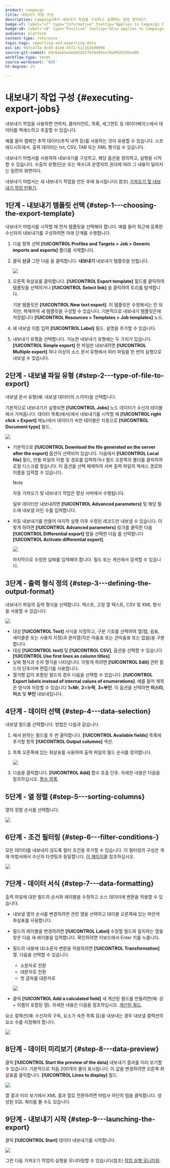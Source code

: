 ```yaml
---
product: campaign
title: 내보내기 작업 구성
description: Campaign에서 내보내기 작업을 구성하고 실행하는 방법 알아보기
badge-v7: label="v7" type="Informative" tooltip="Applies to Campaign Classic v7"
badge-v8: label="v8" type="Positive" tooltip="Also applies to Campaign v8"
audience: platform
content-type: reference
topic-tags: importing-and-exporting-data
exl-id: 94fc473a-dc49-41e8-b572-51c162b09996
source-git-commit: 6dc6aeb5adeb82d527b39a05ee70a9926205ea0b
workflow-type: tm+mt
source-wordcount: '925'
ht-degree: 2%

---
```


# 내보내기 작업 구성 {#executing-export-jobs}



내보내기 작업을 사용하면 연락처, 클라이언트, 목록, 세그먼트 등 데이터베이스에서 데이터를 액세스하고 추출할 수 있습니다.

예를 들어 캠페인 추적 데이터(추적 내역 등)를 사용하는 것이 유용할 수 있습니다. 스프레드시트에서. 출력 데이터는 txt, CSV, TAB 또는 XML 형식일 수 있습니다.

내보내기 마법사를 사용하여 내보내기를 구성하고, 해당 옵션을 정의하고, 실행을 시작할 수 있습니다. 수출의 유형(단순 또는 복수)과 운영자의 권리에 따라 그 내용이 달라지는 일련의 화면이다.

내보내기 마법사는 새 내보내기 작업을 만든 후에 표시됩니다( 참조) [가져오기 및 내보내기 작업 만들기](../../platform/using/creating-import-export-jobs.md).

## 1단계 - 내보내기 템플릿 선택 {#step-1---choosing-the-export-template}

내보내기 마법사를 시작할 때 먼저 템플릿을 선택해야 합니다. 예를 들어 최근에 등록한 수신자의 내보내기를 구성하려면 아래 단계를 수행합니다.

1. 다음 항목 선택 **[!UICONTROL Profiles and Targets > Job > Generic imports and exports]** 폴더를 삭제합니다.
1. 클릭 **신규** 그런 다음 을 클릭합니다. **내보내기** 내보내기 템플릿을 만듭니다.

   ![](assets/s_ncs_user_export_wizard01.png)

1. 오른쪽 화살표를 클릭합니다. **[!UICONTROL Export template]** 필드를 클릭하여 템플릿을 선택하거나 **[!UICONTROL Select link]** 을 클릭하여 트리를 탐색합니다.

   기본 템플릿은 **[!UICONTROL New text export]**. 이 템플릿은 수정해서는 안 되지만, 복제하여 새 템플릿을 구성할 수 있습니다. 기본적으로 내보내기 템플릿은에 저장됩니다 **[!UICONTROL Resources > Templates > Job templates]** 노드.

1. 에 내보낼 이름 입력 **[!UICONTROL Label]** 필드. 설명을 추가할 수 있습니다.
1. 내보내기 유형을 선택합니다. 가능한 내보내기 유형에는 두 가지가 있습니다. **[!UICONTROL Simple export]** 한 파일만 내보내려면 **[!UICONTROL Multiple export]** 하나 이상의 소스 문서 유형에서 여러 파일을 한 번의 실행으로 내보낼 수 있습니다.

## 2단계 - 내보낼 파일 유형 {#step-2---type-of-file-to-export}

내보낼 문서 유형(예: 내보낼 데이터의 스키마)을 선택합니다.

기본적으로 내보내기가 실행되면 **[!UICONTROL Jobs]** 노드 데이터가 수신자 테이블에서 가져옵니다. 데이터 목록(에서)에서 내보내기를 시작할 때 **[!UICONTROL right click > Export]** 메뉴)에서 데이터가 속한 테이블은 자동으로 **[!UICONTROL Document type]** 필드.

![](assets/s_ncs_user_export_wizard02.png)

* 기본적으로 **[!UICONTROL Download the file generated on the server after the export]** 옵션이 선택되어 있습니다. 다음에서 **[!UICONTROL Local file]** 필드, 만들 파일의 이름 및 경로를 입력하거나 필드 오른쪽의 폴더를 클릭하여 로컬 디스크를 찾습니다. 이 옵션을 선택 해제하여 서버 출력 파일의 액세스 경로와 이름을 입력할 수 있습니다.

   >[!NOTE]
   >
   >자동 가져오기 및 내보내기 작업은 항상 서버에서 수행됩니다.
   >
   >일부 데이터만 내보내려면 **[!UICONTROL Advanced parameters]** 및 해당 필드에 내보낼 라인 수를 입력합니다.

* 차등 내보내기를 만들어 마지막 실행 이후 수정된 레코드만 내보낼 수 있습니다. 이렇게 하려면 **[!UICONTROL Advanced parameters]** 링크를 클릭한 다음 **[!UICONTROL Differential export]** 탭을 선택한 다음 를 선택합니다 **[!UICONTROL Activate differential export]**.

   ![](assets/s_ncs_user_export_wizard02_b.png)

   마지막으로 수정한 날짜를 입력해야 합니다. 필드 또는 계산에서 검색할 수 있습니다.

## 3단계 - 출력 형식 정의 {#step-3---defining-the-output-format}

내보내기 파일의 출력 형식을 선택합니다. 텍스트, 고정 열 텍스트, CSV 및 XML 형식을 사용할 수 있습니다.

![](assets/s_ncs_user_export_wizard03.png)

* 대상 **[!UICONTROL Text]** 서식을 지정하고, 구분 기호를 선택하여 열(탭, 쉼표, 세미콜론 또는 사용자 지정)과 문자열(작은 따옴표 또는 큰따옴표 또는 없음)을 구분합니다.
* 대상 **[!UICONTROL text]** 및 **[!UICONTROL CSV]**, 옵션을 선택할 수 있습니다 **[!UICONTROL Use first lines as column titles]**.
* 날짜 형식과 숫자 형식을 나타냅니다. 이렇게 하려면 **[!UICONTROL Edit]** 관련 필드의 단추이며 편집기를 사용합니다.
* 열거형 값이 포함된 필드의 경우 다음을 선택할 수 있습니다. **[!UICONTROL Export labels instead of internal values of enumerations]**. 예를 들어 제목은 양식에 저장할 수 있습니다 **1=Mr**, **2=누락**, **3=부인**. 이 옵션을 선택하면 **미스터**, **미스** 및 **부인** 내보내집니다.

## 4단계 - 데이터 선택 {#step-4---data-selection}

내보낼 필드를 선택합니다. 방법은 다음과 같습니다.

1. 에서 원하는 필드를 두 번 클릭합니다. **[!UICONTROL Available fields]** 목록에 추가할 항목 **[!UICONTROL Output columns]** 섹션.
1. 목록 오른쪽에 있는 화살표를 사용하여 출력 파일의 필드 순서를 정의합니다.

   ![](assets/s_ncs_user_export_wizard04.png)

1. 다음을 클릭합니다. **[!UICONTROL Add]** 함수 호출 단추. 자세한 내용은 다음을 참조하십시오. [함수 목록](../../platform/using/defining-filter-conditions.md#list-of-functions).

## 5단계 - 열 정렬 {#step-5---sorting-columns}

열의 정렬 순서를 선택합니다.

![](assets/s_ncs_user_export_wizard05.png)

## 6단계 - 조건 필터링 {#step-6---filter-conditions-}

모든 데이터를 내보내지 않도록 필터 조건을 추가할 수 있습니다. 이 필터링의 구성은 게재 마법사에서 수신자 타겟팅과 동일합니다. [이 페이지](../../delivery/using/steps-defining-the-target-population.md)를 참조하십시오.

![](assets/s_ncs_user_export_wizard05_b.png)

## 7단계 - 데이터 서식 {#step-7---data-formatting}

출력 파일에 대한 필드의 순서와 레이블을 수정하고 소스 데이터에 변환을 적용할 수 있습니다.

* 내보낼 열의 순서를 변경하려면 관련 열을 선택하고 테이블 오른쪽에 있는 파란색 화살표를 사용합니다.
* 필드의 레이블을 변경하려면 **[!UICONTROL Label]** 수정할 필드와 일치하는 열을 찾은 다음 새 레이블을 입력합니다. 확인하려면 키보드에서 Enter 키를 누릅니다.
* 필드의 내용에 대/소문자 변환을 적용하려면 **[!UICONTROL Transformation]** 열. 다음을 선택할 수 있습니다.

   * 소문자로 전환
   * 대문자로 전환
   * 첫 글자를 대문자로

   ![](assets/s_ncs_user_export_wizard06.png)

* 클릭 **[!UICONTROL Add a calculated field]** 새 계산된 필드를 만들려면(예: 성 + 이름이 포함된 열). 자세한 내용은 다음을 참조하십시오. [계산된 필드](../../platform/using/executing-import-jobs.md#calculated-fields).

요소 컬렉션(예: 수신자의 구독, 요소가 속한 목록 등)을 내보내는 경우 내보낼 컬렉션의 요소 수를 지정해야 합니다.

![](assets/s_ncs_user_export_wizard06_c.png)

## 8단계 - 데이터 미리보기 {#step-8---data-preview}

클릭 **[!UICONTROL Start the preview of the data]** 내보내기 결과를 미리 보기할 수 있습니다. 기본적으로 처음 200개의 줄이 표시됩니다. 이 값을 변경하려면 오른쪽 화살표를 클릭합니다. **[!UICONTROL Lines to display]** 필드.

![](assets/s_ncs_user_export_wizard07.png)

열 결과 미리 보기에서 XML 결과 열로 전환하려면 마법사 하단의 탭을 클릭합니다. 생성된 SQL 쿼리를 볼 수도 있습니다.

## 9단계 - 내보내기 시작 {#step-9---launching-the-export}

클릭 **[!UICONTROL Start]** 데이터 내보내기를 시작합니다.

![](assets/s_ncs_user_export_wizard08.png)

그런 다음 가져오기 작업의 실행을 모니터링할 수 있습니다(참조) [작업 실행 모니터링](../../platform/using/monitoring-jobs-execution.md).
